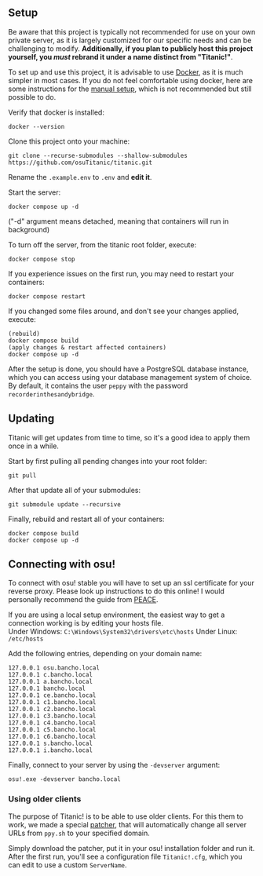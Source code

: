 
## Setup

Be aware that this project is typically not recommended for use on your own private server, as it is largely customized for our specific needs and can be challenging to modify. **Additionally, if you plan to publicly host this project yourself, you *must* rebrand it under a name distinct from "Titanic!"**.

To set up and use this project, it is advisable to use [Docker](https://www.docker.com/), as it is much simpler in most cases. If you do not feel comfortable using docker, here are some instructions for the [manual setup](https://github.com/osuTitanic/titanic/blob/main/MANUAL.md), which is not recommended but still possible to do.

Verify that docker is installed:

```
docker --version
```

Clone this project onto your machine:

```
git clone --recurse-submodules --shallow-submodules https://github.com/osuTitanic/titanic.git
```

Rename the `.example.env` to `.env` and **edit it**.

Start the server:

```
docker compose up -d
```

("-d" argument means detached, meaning that containers will run in background)

To turn off the server, from the titanic root folder, execute:

```
docker compose stop
```

If you experience issues on the first run, you may need to restart your containers:

```
docker compose restart
```

If you changed some files around, and don't see your changes applied, execute:

```
(rebuild)
docker compose build
(apply changes & restart affected containers)
docker compose up -d
```

After the setup is done, you should have a PostgreSQL database instance, which you can access using your database management system of choice.
By default, it contains the user `peppy` with the password `recorderinthesandybridge`.

## Updating

Titanic will get updates from time to time, so it's a good idea to apply them once in a while.

Start by first pulling all pending changes into your root folder:

```
git pull
```

After that update all of your submodules:

```
git submodule update --recursive
```

Finally, rebuild and restart all of your containers:

```
docker compose build
docker compose up -d
```

## Connecting with osu!

To connect with osu! stable you will have to set up an ssl certificate for your reverse proxy. Please look up instructions to do this online! I would personally recommend the guide from [PEACE](https://peace.osu.icu/docs/guide#2-generate-test-ssl-certificate).

If you are using a local setup environment, the easiest way to get a connection working is by editing your hosts file.  
Under Windows: `C:\Windows\System32\drivers\etc\hosts`
Under Linux: `/etc/hosts`

Add the following entries, depending on your domain name:

```
127.0.0.1 osu.bancho.local
127.0.0.1 c.bancho.local
127.0.0.1 a.bancho.local
127.0.0.1 bancho.local
127.0.0.1 ce.bancho.local
127.0.0.1 c1.bancho.local
127.0.0.1 c2.bancho.local
127.0.0.1 c3.bancho.local
127.0.0.1 c4.bancho.local
127.0.0.1 c5.bancho.local
127.0.0.1 c6.bancho.local
127.0.0.1 s.bancho.local
127.0.0.1 i.bancho.local
```

Finally, connect to your server by using the `-devserver` argument:

```shell
osu!.exe -devserver bancho.local
```

### Using older clients

The purpose of Titanic! is to be able to use older clients.
For this them to work, we made a special [patcher](https://github.com/osuTitanic/hook/releases), that will automatically change all server URLs from `ppy.sh` to your specified domain.

Simply download the patcher, put it in your osu! installation folder and run it.  
After the first run, you'll see a configuration file `Titanic!.cfg`, which you can edit to use a custom `ServerName`.
